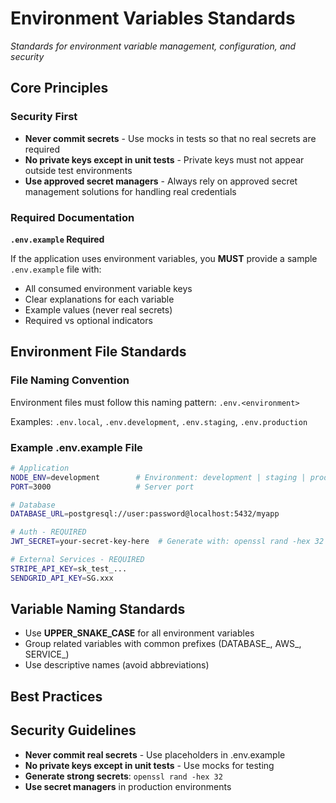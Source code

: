 # Environment Variables Standards

_Standards for environment variable management, configuration, and security_

## Core Principles

### Security First

- **Never commit secrets** - Use mocks in tests so that no real secrets are required
- **No private keys except in unit tests** - Private keys must not appear outside test environments
- **Use approved secret managers** - Always rely on approved secret management solutions for handling real credentials

### Required Documentation

**`.env.example` Required**

If the application uses environment variables, you **MUST** provide a sample `.env.example` file with:

- All consumed environment variable keys
- Clear explanations for each variable
- Example values (never real secrets)
- Required vs optional indicators

## Environment File Standards

### File Naming Convention

Environment files must follow this naming pattern: `.env.<environment>`

Examples: `.env.local`, `.env.development`, `.env.staging`, `.env.production`

### Example .env.example File

```bash
# Application
NODE_ENV=development        # Environment: development | staging | production
PORT=3000                   # Server port

# Database
DATABASE_URL=postgresql://user:password@localhost:5432/myapp

# Auth - REQUIRED
JWT_SECRET=your-secret-key-here  # Generate with: openssl rand -hex 32

# External Services - REQUIRED
STRIPE_API_KEY=sk_test_...
SENDGRID_API_KEY=SG.xxx
```

## Variable Naming Standards

- Use **UPPER_SNAKE_CASE** for all environment variables
- Group related variables with common prefixes (DATABASE_, AWS_, SERVICE_)
- Use descriptive names (avoid abbreviations)

## Best Practices

## Security Guidelines

- **Never commit real secrets** - Use placeholders in .env.example
- **No private keys except in unit tests** - Use mocks for testing
- **Generate strong secrets**: `openssl rand -hex 32`
- **Use secret managers** in production environments
